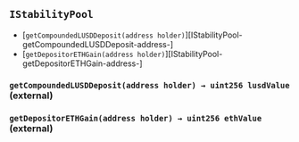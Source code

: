 ## <span id="IStabilityPool"></span> `IStabilityPool`



- [`getCompoundedLUSDDeposit(address holder)`][IStabilityPool-getCompoundedLUSDDeposit-address-]
- [`getDepositorETHGain(address holder)`][IStabilityPool-getDepositorETHGain-address-]
### <span id="IStabilityPool-getCompoundedLUSDDeposit-address-"></span> `getCompoundedLUSDDeposit(address holder) → uint256 lusdValue` (external)



### <span id="IStabilityPool-getDepositorETHGain-address-"></span> `getDepositorETHGain(address holder) → uint256 ethValue` (external)



